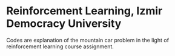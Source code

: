 # Reinforcement Learning, Izmir Democracy University
Codes are explanation of the mountain car problem in the light of reinforcement learning course assignment.
